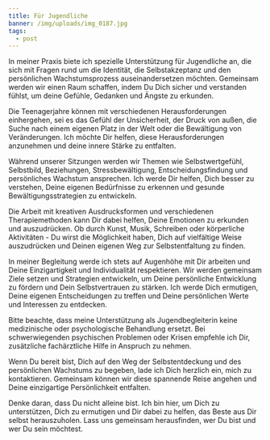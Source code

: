 ```yaml
---
title: Für Jugendliche
banner: /img/uploads/img_0187.jpg
tags:
  - post
---
```

In meiner Praxis biete ich spezielle Unterstützung für Jugendliche an, die sich mit Fragen rund um die Identität, die Selbstakzeptanz und den persönlichen Wachstumsprozess auseinandersetzen möchten. Gemeinsam werden wir einen Raum schaffen, indem Du Dich sicher und verstanden fühlst, um deine Gefühle, Gedanken und Ängste zu erkunden.

Die Teenagerjahre können mit verschiedenen Herausforderungen einhergehen, sei es das Gefühl der Unsicherheit, der Druck von außen, die Suche nach einem eigenen Platz in der Welt oder die Bewältigung von Veränderungen. Ich möchte Dir helfen, diese Herausforderungen anzunehmen und deine innere Stärke zu entfalten.

Während unserer Sitzungen werden wir Themen wie Selbstwertgefühl, Selbstbild, Beziehungen, Stressbewältigung, Entscheidungsfindung und persönliches Wachstum ansprechen. Ich werde Dir helfen, Dich besser zu verstehen, Deine eigenen Bedürfnisse zu erkennen und gesunde Bewältigungsstrategien zu entwickeln.

Die Arbeit mit kreativen Ausdrucksformen und verschiedenen Therapiemethoden kann Dir dabei helfen, Deine Emotionen zu erkunden und auszudrücken. Ob durch Kunst, Musik, Schreiben oder körperliche Aktivitäten - Du wirst die Möglichkeit haben, Dich auf vielfältige Weise auszudrücken und Deinen eigenen Weg zur Selbstentfaltung zu finden.

In meiner Begleitung werde ich stets auf Augenhöhe mit Dir arbeiten und Deine Einzigartigkeit und Individualität respektieren. Wir werden gemeinsam Ziele setzen und Strategien entwickeln, um Deine persönliche Entwicklung zu fördern und Dein Selbstvertrauen zu stärken. Ich werde Dich ermutigen, Deine eigenen Entscheidungen zu treffen und Deine persönlichen Werte und Interessen zu entdecken.

Bitte beachte, dass meine Unterstützung als Jugendbegleiterin keine medizinische oder psychologische Behandlung ersetzt. Bei schwerwiegenden psychischen Problemen oder Krisen empfehle ich Dir, zusätzliche fachärztliche Hilfe in Anspruch zu nehmen.

Wenn Du bereit bist, Dich auf den Weg der Selbstentdeckung und des persönlichen Wachstums zu begeben, lade ich Dich herzlich ein, mich zu kontaktieren. Gemeinsam können wir diese spannende Reise angehen und Deine einzigartige Persönlichkeit entfalten.

Denke daran, dass Du nicht alleine bist. Ich bin hier, um Dich zu unterstützen, Dich zu ermutigen und Dir dabei zu helfen, das Beste aus Dir selbst herauszuholen. Lass uns gemeinsam herausfinden, wer Du bist und wer Du sein möchtest.